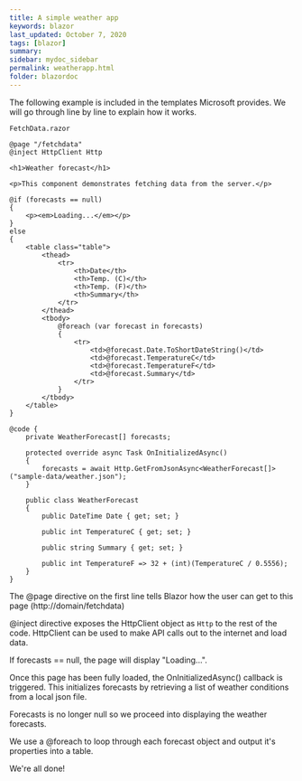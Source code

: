 ```yaml
---
title: A simple weather app
keywords: blazor
last_updated: October 7, 2020
tags: [blazor]
summary: 
sidebar: mydoc_sidebar
permalink: weatherapp.html
folder: blazordoc
---
```

The following example is included in the templates Microsoft provides. We will go through line by line to explain how it works.
```
FetchData.razor

@page "/fetchdata"                                                  
@inject HttpClient Http

<h1>Weather forecast</h1>

<p>This component demonstrates fetching data from the server.</p>

@if (forecasts == null)
{
    <p><em>Loading...</em></p>
}
else
{
    <table class="table">
        <thead>
            <tr>
                <th>Date</th>
                <th>Temp. (C)</th>
                <th>Temp. (F)</th>
                <th>Summary</th>
            </tr>
        </thead>
        <tbody>
            @foreach (var forecast in forecasts)
            {
                <tr>
                    <td>@forecast.Date.ToShortDateString()</td>
                    <td>@forecast.TemperatureC</td>
                    <td>@forecast.TemperatureF</td>
                    <td>@forecast.Summary</td>
                </tr>
            }
        </tbody>
    </table>
}

@code {
    private WeatherForecast[] forecasts;

    protected override async Task OnInitializedAsync()
    {
        forecasts = await Http.GetFromJsonAsync<WeatherForecast[]>("sample-data/weather.json");
    }

    public class WeatherForecast
    {
        public DateTime Date { get; set; }

        public int TemperatureC { get; set; }

        public string Summary { get; set; }

        public int TemperatureF => 32 + (int)(TemperatureC / 0.5556);
    }
}
```
The @page directive on the first line tells Blazor how the user can get to this page (http://domain/fetchdata)

@inject directive exposes the HttpClient object as `Http` to the rest of the code. HttpClient can be used to make API calls out to the internet and load data.

If forecasts == null, the page will display "Loading...".

Once this page has been fully loaded, the OnInitializedAsync() callback is triggered. This initializes forecasts by retrieving a list of weather conditions from a local json file.

Forecasts is no longer null so we proceed into displaying the weather forecasts.

We use a @foreach to loop through each forecast object and output it's properties into a table.

We're all done! 
